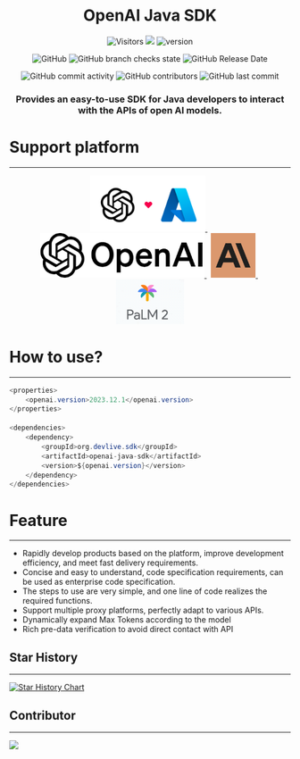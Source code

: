 <div align="center">

# OpenAI Java SDK

![Visitors](https://api.visitorbadge.io/api/visitors?path=https%3A%2F%2Fgithub.com%2Fdevlive-community%2Fopenai-java-sdk&countColor=%23263759&style=flat)
[![](https://tokei.rs/b1/github/devlive-community/openai-java-sdk)](https://github.com/devlive-community/openai-java-sdk)
![version](https://img.shields.io/github/v/release/devlive-community/openai-java-sdk.svg)

![GitHub](https://img.shields.io/github/license/devlive-community/openai-java-sdk)
![GitHub branch checks state](https://img.shields.io/github/checks-status/devlive-community/openai-java-sdk/master?style=flat-square)
![GitHub Release Date](https://img.shields.io/github/release-date/devlive-community/openai-java-sdk?style=flat-square)

![GitHub commit activity](https://img.shields.io/github/commit-activity/y/devlive-community/openai-java-sdk?style=flat-square)
![GitHub contributors](https://img.shields.io/github/contributors-anon/devlive-community/openai-java-sdk?style=flat-square)
![GitHub last commit](https://img.shields.io/github/last-commit/devlive-community/openai-java-sdk?style=flat-square)

<h3> Provides an easy-to-use SDK for Java developers to interact with the APIs of open AI models.</h3>

</div>

# Support platform

---

<div align="center">
    <a href="https://azure.microsoft.com/en-us/products/ai-services/openai-service" target="_blank">
        <img src="images/azure.png" alt="Azure" height="100" />
    </a>&nbsp;
    <a href="https://openai.com" target="_blank">
        <img src="images/openai.png" alt="OpenAi" height="80" />
    </a>&nbsp;
    <a href="https://claude.ai/" target="_blank">
        <img src="images/claude.png" alt="Claude" height="80" />
    </a>&nbsp;
    <a href="https://developers.generativeai.google/products/palm" target="_blank">
        <img src="images/google-palm.png" alt="Google PaLM" height="80" />
    </a>
</div>

# How to use?

---

```java
<properties>
    <openai.version>2023.12.1</openai.version>
</properties>

<dependencies>
    <dependency>
        <groupId>org.devlive.sdk</groupId>
        <artifactId>openai-java-sdk</artifactId>
        <version>${openai.version}</version>
    </dependency>
</dependencies>
```

# Feature

---

- Rapidly develop products based on the platform, improve development efficiency, and meet fast delivery requirements.
- Concise and easy to understand, code specification requirements, can be used as enterprise code specification.
- The steps to use are very simple, and one line of code realizes the required functions.
- Support multiple proxy platforms, perfectly adapt to various APIs.
- Dynamically expand Max Tokens according to the model
- Rich pre-data verification to avoid direct contact with API

## Star History

---

[![Star History Chart](https://api.star-history.com/svg?repos=devlive-community/openai-java-sdk&type=Date)](https://star-history.com/#devlive-community/openai-java-sdk&Date)

## Contributor

---

<a href="https://github.com/devlive-community/openai-java-sdk/graphs/contributors">
  <img src="https://contrib.rocks/image?repo=devlive-community/openai-java-sdk" />
</a>

